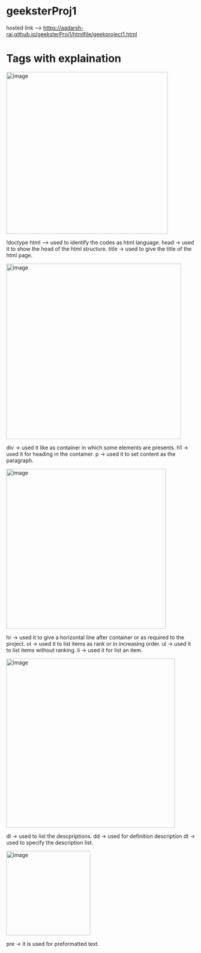 # geeksterProj1
hosted link --> https://aadarsh-raj.github.io/geeksterProj1/htmlfile/geekproject1.html

# Tags with explaination


<img width="430" alt="image" src="https://github.com/Aadarsh-Raj/geeksterProj1/assets/74525154/c25988d9-7dd3-4a54-8023-5a351707b708">


!doctype html --> used to identify the codes as html language.
head -> used it to show the head of the html structure.
title -> used to give the title of the html page.

<img width="466" alt="image" src="https://github.com/Aadarsh-Raj/geeksterProj1/assets/74525154/40bb68c7-182a-4eec-8c6b-5756550dbc1b">


div -> used it like as container in which some elements are presents.
h1 -> used it for heading in the container.
p -> used it to set content as the paragraph.

<img width="425" alt="image" src="https://github.com/Aadarsh-Raj/geeksterProj1/assets/74525154/88d754f9-cf67-44ff-85cf-ba6189e5455c">



hr -> used it to give a horizontal line after container or as required to the project.
ol -> used it to list items as rank or in increasing order.
ul -> used it to list items without ranking.
li -> used it for list an item.


<img width="449" alt="image" src="https://github.com/Aadarsh-Raj/geeksterProj1/assets/74525154/f2dae26a-8d23-4598-b94c-9f0bba96a12e">


dl -> used to list the descpriptions.
dd -> used for definition description 
dt -> used to specify the description list.


<img width="224" alt="image" src="https://github.com/Aadarsh-Raj/geeksterProj1/assets/74525154/9896ac5a-300c-4220-ab0d-5c62c9a7af0a">


pre -> it is used for preformatted text.

